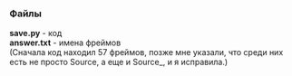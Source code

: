 ### Файлы

**save.py** - код <br/>
**answer.txt** - имена фреймов <br/>
(Сначала код находил 57 фреймов, позже мне указали, что среди них есть не просто Source, а еще и Source_, и я исправила.)
